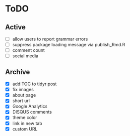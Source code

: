 # ToDO

## Active

- [ ] allow users to report grammar errors
- [ ] suppress package loading message via publish_Rmd.R
- [ ] comment count
- [ ] social media

## Archive

- [x] add TOC to tidyr post
- [x] fix images
- [x] about page
- [x] short url
- [x] Google Analytics
- [x] DISQUS comments
- [x] theme color
- [x] link in new tab
- [x] custom URL
